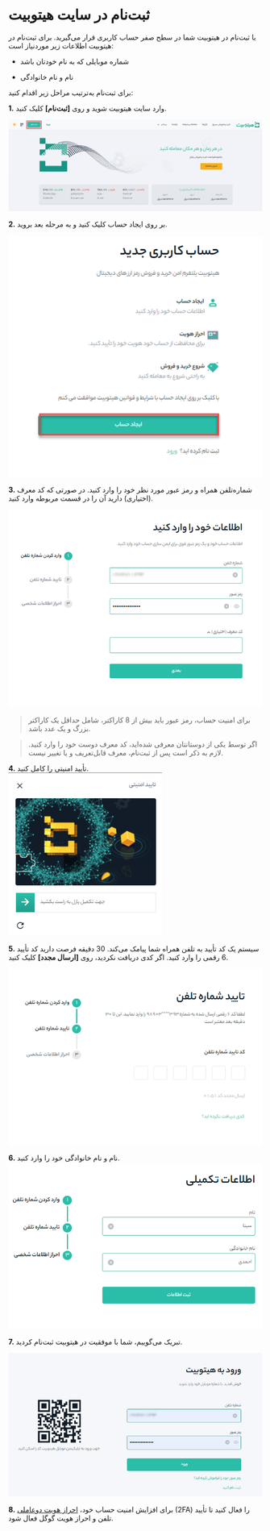 
# ثبت‌نام در سایت هیتوبیت

با ثبت‌نام در هیتوبیت شما در سطح صفر حساب کاربری قرار می‌گیرید. برای ثبت‌نام در هیتوبیت اطلاعات زیر موردنیاز است:

- شماره موبایلی که به نام خودتان باشد

- نام و نام خانوادگی

برای ثبت‌‌نام به‌ترتیب مراحل زیر اقدام کنید:


**1.** وارد سایت  هیتوبیت شوید و روی **[ثبت‌نام]** کلیک کنید.

![صفحه ثبت‌نام در هیتوبیت](./Images/register-on-hitobit.png)

**2.**	بر روی ایجاد حساب کلیک کنید و به مرحله بعد بروید.

![صفحه ایحاد حساب کاربری](./Images/How-to-Register-on-Hitobit2.png)

**3.**	شماره‌تلفن همراه و رمز عبور مورد نظر خود را وارد کنید. در صورتی که کد معرف (اختیاری) دارید آن را در قسمت مربوطه وارد کنید. 

![ورود اطلاعات حساب کاربری](./Images/How-to-Register-on-Hitobit3.png)

>برای امنیت حساب، رمز عبور باید بیش از 8 کاراکتر، شامل حداقل یک کاراکتر بزرگ و یک عدد باشد.

>اگر توسط یکی از دوستانتان معرفی شده‌اید، کد معرف دوست خود را وارد کنید. لازم به ذکر است پس از ثبت‌نام، معرف قابل‌تعریف و یا تغییر نیست.

**4.**	تأیید امنیتی را کامل کنید.<br>
![تأیید امنیتی](./Images/How-to-Register-on-Hitobit4.png)

**5.**	سیستم یک کد تأیید به تلفن همراه شما پیامک می‌کند. 30 دقیقه فرصت دارید کد تأیید 6 رقمی را وارد کنید. اگر کدی دریافت نکردید، روی **[ارسال مجدد]** کلیک کنید.

![تأیید شماره تلفن](./Images/How-to-Register-on-Hitobit5.png)

**6.**	نام و نام خانوادگی خود را وارد کنید.<br>
![تکمیل اطلاعات حساب کاربری](./Images/How-to-Register-on-Hitobit6.png)

**7.**	تبریک می‌گوییم، شما با موفقیت در هیتوبیت ثبت‌نام کردید.

![ورود به هیتوبیت](./Images/How-to-Register-on-Hitobit7.png)

**8.**	برای افزایش امنیت حساب خود، [احراز هویت دوعاملی](https://github.com/HitoBitCo/FAQDocs/blob/main/Account-Functions/Two-factor-Authentication/How-to-Enable-Google-Authentication/How-to-Enable-Google-Authentication.md) (2FA) را فعال کنید تا تأیید تلفن و احراز هویت گوگل فعال شود.


